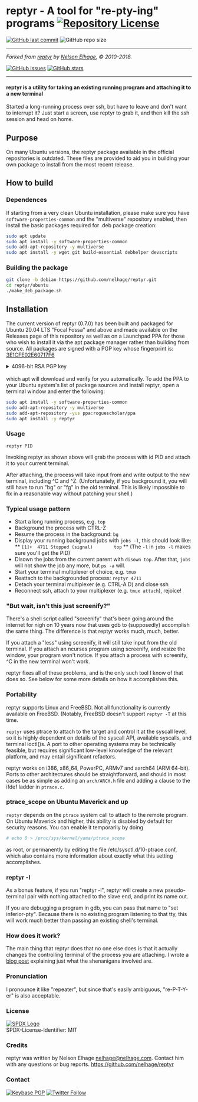 # reptyr - A tool for "re-pty-ing" programs [![Repository License](https://img.shields.io/github/license/RogueScholar/reptyr.svg?logo=SPDX&style=for-the-badge)](https://github.com/RogueScholar/reptyr/blob/master/COPYING)

[![GitHub last commit](https://img.shields.io/github/last-commit/RogueScholar/reptyr.svg?logo=GitHub&style=for-the-badge)](https://github.com/RogueScholar/reptyr/commits/debian) ![GitHub repo size](https://img.shields.io/github/repo-size/RogueScholar/reptyr.svg?logo=GitHub&style=for-the-badge)

___
_Forked from [reptyr](https://github.com/nelhage/reptyr) by [Nelson Elhage](https://github.com/nelhage), © 2010-2018._

[![GitHub issues](https://img.shields.io/github/issues/nelhage/reptyr.svg?logo=GitHub&style=for-the-badge)](https://github.com/nelhage/reptyr/issues) [![GitHub stars](https://img.shields.io/github/stars/nelhage/reptyr.svg?logo=GitHub&style=for-the-badge)](https://github.com/nelhage/reptyr/stargazers)
___

#### reptyr is a utility for taking an existing running program and attaching it to a new terminal

Started a long-running process over ssh, but have to leave and don't want to
interrupt it? Just start a screen, use reptyr to grab it, and then kill the ssh
session and head on home.

## Purpose

On many Ubuntu versions, the reptyr package available in the official
repositories is outdated. These files are provided to aid you in building your
own package to install from the most recent release.

## How to build

### Dependences

If starting from a very clean Ubuntu installation, please make sure you have
`software-properties-common` and the "multiverse" repository enabled, then
install the basic packages required for .deb package creation:

```bash
sudo apt update
sudo apt install -y software-properties-common
sudo add-apt-repository -y multiverse
sudo apt install -y wget git build-essential debhelper devscripts
```

### Building the package

```bash
git clone -b debian https://github.com/nelhage/reptyr.git
cd reptyr/ubuntu
./make_deb_package.sh
```

## Installation

The current version of reptyr (0.7.0) has been built and packaged for Ubuntu
20.04 LTS "Focal Fossa" and above and made available on the Releases page of
this repository as well as on a Launchpad PPA for those who wish to install it
via the apt package manager rather than building from source. All packages are
signed with a PGP key whose fingerprint is: [3E1CFE02E60717F6](https://keyserver.ubuntu.com/pks/lookup?op=get&search=0x3E1CFE02E60717F6)

<details><summary>4096-bit RSA PGP key</summary>
<p>

```
-----BEGIN PGP PUBLIC KEY BLOCK-----
Version: SKS 1.1.6
Comment: Hostname: keyserver.ubuntu.com

mQINBFysaIABEADtDmKlPXlm/Rj4icrtXPa1Slhu55rrEfMKG+IuPvsDbjyvAic381+h2RmC
Kk6LQ/Jm7Cx12iVoQRWIDdlWKkG+797OA91sFOiCfNfAAv1HcvPcQhYSMY3jAtEMvccfQxRY
DqEk0samegteU/tNCi7qSGP/yQ5jeONFWMNEos0xAIcxdDEmLDGvkr7acfRFgpekEvilpysg
kKUf0MIJB42FjAUeXGEMm9O38YuGSdOgQSKzEQydKEhMAG0GRq8z12kcR9mNuYU73Xh+OsAI
XMBDBgpAZVUDsoJXuUCYq9lx4fsDUdDusaKH0m/SpmgIPF55rWn7TfUgzQjj43KOBjZEGmQj
2j6Bxa6CtVqrpafVp/GspsKVcP3OZqqPWPzEGlydf+hTmE80ERWNVMvq1fMld4Fw/7G9uJet
YrlWdsP0dUqLWYXuwDOwKa3XOMoJ7OQeSBrMXKoRFOfWGzIXVhABmwkfIX6U+urq1IVl8XGT
hjk1lm027zQaQ88oTC+rlH8N41I62HDeu3XRY81Af+/hLKPymgX71glN5POpZqbLfkpSmyGr
SG0e79QWjBILU9kU9la+p4rTYqEQEO8O3ez+pqhgAhJTnWuq3t7fYTVlkM3yv+wO6F+gkyZX
0wAAll3uDUIf5FS1UAjaMpBUTbchPXXifmVz4FsRn3Ps/qtNhQARAQABtCBMYXVuY2hwYWQg
UFBBIGZvciBQZXRlciBKLiBNZWxsb4kCOAQTAQIAIgUCXKxogAIbAwYLCQgHAwIGFQgCCQoL
BBYCAwECHgECF4AACgkQPhz+AuYHF/aN0w//V2j+YA1i5XUxa9ukBUuyiDIRv83rr08URp0Q
5o8DIMBAj79lkKQ8/tePqR+J1vTns1lBqPX8y7jcUn2h162WwdpHnOed1tE4w/DeICDyoDRZ
kF+uUS+4Y4FoDaXLyvGDxjsXY30eFu0TSxsuRLmVmAClpl1fJELDRfqrkUbsVJRP+zNaAOrk
De1vWn1AAEQ0SqQ3Wn2EtaFsOHF4rAJZeqJHoxbPJn0MJ5v5sxCORbc4LMrBmH388tojLT0Q
UngkZ61O/R38H5mluQ+ZRV8jKVvHXXklfTiCNzhJx+lUooZRqIqAX0FeY+IpBTlYgZG7U9Mi
7nUsSrspR8yjV84hc5xlwL6XXKlQBxJoCDYVEZsVvIFxI38Drua6dGtmwfATM3qTU/35l3TU
28nx2CvI6s1fKfVB2Ix7+sDa5FJssgd7gRRd3fyw760UHyAn5ASiIYgsBZTDX+R7RNz8kPGF
/2rmasnWRhkc/cicH+JQ3/ckxOWJM9kRoaX6UVhlcU3J7YYxTbD7WfPOyLzcIqXFZWh2XfCq
pliLwZ1hRJ3w8BIS1WltT47t/JzaFR+IjDkl2UuRAkk76blX8w6MGWXurx805ybNc1Bevp+a
NSPtJB/vAOg4kBFFrCAClRnJUptZgM57pIESo/sd3vNd5kWPOF1EF5V74NVP0qm+WN5wPz4=
=VZ00
-----END PGP PUBLIC KEY BLOCK-----
```

</p>
</details>
<br />
which apt will download and verify for you automatically. To add the PPA to your
Ubuntu system's list of package sources and install reptyr, open a terminal
window and enter the following:

```bash
sudo apt install -y software-properties-common
sudo add-apt-repository -y multiverse
sudo add-apt-repository -yus ppa:roguescholar/ppa
sudo apt install -y reptyr
```

### Usage

    reptyr PID

Invoking reptyr as shown above will grab the process with id PID and attach it
to your current terminal.

After attaching, the process will take input from and write output to the new
terminal, including ^C and ^Z. (Unfortunately, if you background it, you will
still have to run "bg" or "fg" in the old terminal. This is likely impossible to
fix in a reasonable way without patching your shell.)

### Typical usage pattern

* Start a long running process, e.g. `top`
* Background the process with CTRL-Z
* Resume the process in the background: `bg`
* Display your running background jobs with `jobs -l`, this should look like:
** `[1]+  4711 Stopped (signal)        top`
** (The `-l` in `jobs -l` makes sure you'll get the PID)
* Disown the jobs from the current parent with `disown top`. After that, `jobs`
will not show the job any more, but `ps -a` will.
* Start your terminal multiplexer of choice, e.g. `tmux`
* Reattach to the backgrounded process: `reptyr 4711`
* Detach your terminal multiplexer (e.g. CTRL-A D) and close ssh
* Reconnect ssh, attach to your multiplexer (e.g. `tmux attach`), rejoice!

### "But wait, isn't this just screenify?"

There's a shell script called "screenify" that's been going around the internet
for nigh on 10 years now that uses gdb to (supposedly) accomplish the same
thing. The difference is that reptyr works much, much, better.

If you attach a "less" using screenify, it will still take input from the old
terminal. If you attach an ncurses program using screenify, and resize the
window, your program won't notice. If you attach a process with screenify, ^C in
the new terminal won't work.

reptyr fixes all of these problems, and is the only such tool I know of that
does so. See below for some more details on how it accomplishes this.

### Portability

reptyr supports Linux and FreeBSD. Not all functionality is currently available
on FreeBSD. (Notably, FreeBSD doesn't support `reptyr -T` at this time.

`reptyr` uses ptrace to attach to the target and control it at the syscall
level, so it is highly dependent on details of the syscall API, available
syscalls, and terminal ioctl()s. A port to other operating systems may be
technically feasible, but requires significant low-level knowledge of the
relevant platform, and may entail significant refactors.

reptyr works on i386, x86_64, PowerPC, ARMv7 and aarch64 (ARM 64-bit). Ports to
other architectures should be straightforward, and should in most cases be as
simple as adding an `arch/ARCH.h` file and adding a clause to the ifdef ladder
in `ptrace.c`.

### ptrace_scope on Ubuntu Maverick and up

`reptyr` depends on the `ptrace` system call to attach to the remote program. On
Ubuntu Maverick and higher, this ability is disabled by default for security
reasons. You can enable it temporarily by doing

```bash
# echo 0 > /proc/sys/kernel/yama/ptrace_scope
```

as root, or permanently by editing the file /etc/sysctl.d/10-ptrace.conf, which
also contains more information about exactly what this setting accomplishes.

### reptyr -l

As a bonus feature, if you run "reptyr -l", reptyr will create a new
pseudo-terminal pair with nothing attached to the slave end, and print its name
out.

If you are debugging a program in gdb, you can pass that name to "set
inferior-pty". Because there is no existing program listening to that tty, this
will work much better than passing an existing shell's terminal.

### How does it work?

The main thing that reptyr does that no one else does is that it actually
changes the controlling terminal of the process you are attaching. I wrote a
[blog post](https://blog.nelhage.com/2011/02/changing-ctty/) explaining just
what the shenanigans involved are.

### Pronunciation

I pronounce it like "repeater", but since that's easily ambiguous, "re-P-T-Y-er"
is also acceptable.

### License

[![SPDX Logo](https://user-images.githubusercontent.com/15098724/57586996-dc44ae00-74b2-11e9-92a4-8ad1b6d81d0a.png)](https://spdx.org/licenses/MIT)<br />SPDX-License-Identifier: MIT

### Credits

reptyr was written by Nelson Elhage <nelhage@nelhage.com>. Contact him with any
questions or bug reports. <https://github.com/nelhage/reptyr>

### Contact

[![Keybase PGP](https://img.shields.io/keybase/pgp/rscholar.svg?label=Keybase.io&logo=Keybase&logoColor=white&style=for-the-badge)](https://keybase.io/rscholar) [![Twitter Follow](https://img.shields.io/twitter/follow/SingularErgoSum.svg?color=orange&label=Follow%20%40SingularErgoSum&logo=Twitter&style=for-the-badge)](https://twitter.com/SingularErgoSum)
